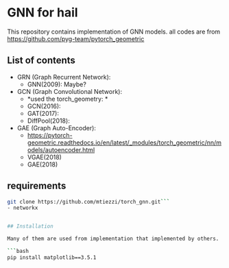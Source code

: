 # GNN for hail

This repository contains implementation of GNN models.
all codes are from https://github.com/pyg-team/pytorch_geometric

## List of contents

- GRN (Graph Recurrent Network): 
  - GNN(2009): Maybe? 
- GCN (Graph Convolutional Network):
  - *used the torch_geometry: * 
  - GCN(2016): 
  - GAT(2017): 
  - DiffPool(2018): 
- GAE (Graph Auto-Encoder):
  - https://pytorch-geometric.readthedocs.io/en/latest/_modules/torch_geometric/nn/models/autoencoder.html
  - VGAE(2018)
  - GAE(2018)

## requirements

```bash
git clone https://github.com/mtiezzi/torch_gnn.git```
- networkx


## Installation

Many of them are used from implementation that implemented by others. 

```bash
pip install matplotlib==3.5.1
```